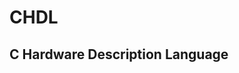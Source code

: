# CHDL

<h2><strong>C</strong>&nbsp;<strong>H</strong>ardware&nbsp;<strong>D</strong>escription&nbsp;<strong>L</strong>anguage</h2> 
